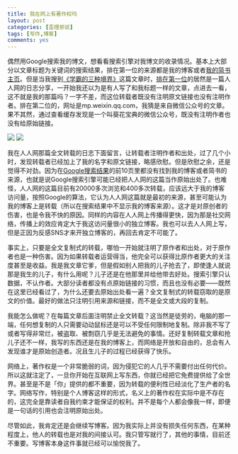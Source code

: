 ```yaml
---
title: 我在网上有著作权吗
layout: post
categories: [歪理邪说]
tags: [写作,博客]
comments: yes
---
```



偶然用Google搜索我的博文，想看看搜索引擎对我博文的收录情况。基本上大部分以文章标题为关键词的搜索结果，排在第一位的来源都是我的博客或者[我的简书主页](http://jianshu.io/users/a366bb2e686a/latest_articles)。但是当我搜到[《学霸的三种境界》](/the-top-students/)这篇文章时，[排在第一位](https://www.google.com/#newwindow=1&q=%E5%AD%A6%E9%9C%B8%E7%9A%84%E4%B8%89%E7%A7%8D%E5%A2%83%E7%95%8C)的居然是一篇人人网的日志分享，一开始我还以为是有人写了和我标题一样的文章，点进去一看，这不就是我的那篇吗？一字不差，而这位转载者既没有注明原文链接也没有注明作者。排在第二位的，网址是mp.weixin.qq.com，我猜是来自微信公众号的文章。果不其然，通过查看缓存发现是一个叫葵花宝典的微信公众号，既没有注明作者也没有给原始链接。 

![](https://blog-1252159939.cos.ap-hongkong.myqcloud.com/renrendaowen.png) ![](https://blog-1252159939.cos.ap-hongkong.myqcloud.com/weixindaowen.png)                           

我在人人网那篇全文转载的日志下面留言，让转载者注明作者和出处，过了几个小时，发现转载者已经加上了我的名字和原文链接，略感欣慰。但是欣慰之余，还是觉得不对劲。因为在[Google搜索结果](https://www.google.com/#newwindow=1&q=%E5%AD%A6%E9%9C%B8%E7%9A%84%E4%B8%89%E7%A7%8D%E5%A2%83%E7%95%8C)的前10页里都没有找到我的博客或者简书的来源，也就是说Google搜索引擎可能已经把人人网的这篇当作原始出处了。也难怪，人人网的这篇目前有20000多次浏览和400多次转载，应该远大于我的博客访问量，按照Google的算法，它认为人人网这篇就是最初的来源，甚至可能认为我的博客上是转载（所以在搜索结果中不显示我的博客来源）。这才是对原创者的伤害，也是令我不快的原因。同样的内容在人人网上传播得更快，因为那是社交网络，传播上的效应肯定大于我这访问量很小的独立博客。我也可以去人人网上写，但是正因为反感SNS才来开独立博客的，再回去肯定不可能了。 

事实上，只要是全文复制式的转载，哪怕一开始就注明了原作者和出处，对于原作者也是一种伤害。因为如果转载者运营得当，他完全可以获得比原作者更大的关注度甚至是收益。我是我文章它爹，但是假如别人把我的儿子抢去了，即使逢人就说那是我生的儿子，有什么用呢？儿子还是在他那里并给他带去好处。搜索引擎只认数据，不认作者。大部分读者都没有点原始链接的习惯，而且也没有必要——既然在这里已经看过了，为什么还要去原始出处看一遍？全文复制式的转载窃取的是原文的价值。最好的做法只注明引用来源和链接，而不是全文或大段的复制。

我能怎么做呢？在每篇文章后面注明禁止全文转载？这当然是徒劳的，电脑的那一端，任何想复制的人只需要动动鼠标还是可以不受任何限制地复制。除非我不写了或者写得非常烂，被盗取、被剽窃几乎是无法避免的事情。还好复制转载文章和抢儿子还不一样，我写的东西还是在我的博客上，而网络是开放和自由的，总会有人发现谁才是原始创造者。况且生儿子的过程已经获得了快乐。

网络上，著作权是一个非常脆弱的词，因为侵犯它的人几乎不需要付出任何代价。所以这就注定了，一旦你开始在互联网上写东西，你就已经把它免费提供给了全世界。甚至是不是「你」提供的都不重要，因为转载的便利性已经淡化了生产者的名字。网络写作，特别是个人博客这样的形式，名义上的著作权在实际中是不存在的，这完全是靠读者自我约束才能保证的权利。并不是每个人都会像我一样，即便是一句话的引用也会注明原始出处。

尽管如此，我肯定还是会继续写博客。因为我实际上并没有损失任何东西，在某种程度上，他人的转载也是对我的间接认可。我只管写就行了，其他的事情，目前还不重要。写博客本身这件事就已经可以愉悦我了。